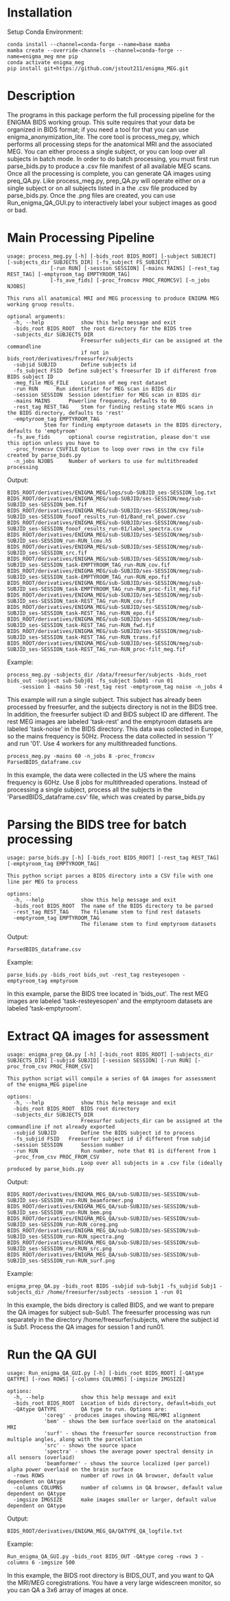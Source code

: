 # Installation

Setup Conda Environment:

```
conda install --channel=conda-forge --name=base mamba
mamba create --override-channels --channel=conda-forge --name=enigma_meg mne pip 
conda activate enigma_meg
pip install git+https://github.com/jstout211/enigma_MEG.git
```
# Description

The programs in this package perform the full processing pipeline for the ENIGMA BIDS working group. This suite requires
that your data be organized in BIDS format; if you need a tool for that you can use enigma_anonymization_lite. The core tool 
is process_meg.py, which performs all processing steps for the anatomical MRI and the associated MEG. You can either process
a single subject, or you can loop over all subjects in batch mode. In order to do batch processing, you must first run 
parse_bids.py to produce a .csv file manifest of all available MEG scans. Once all the processing is complete, you can generate
QA images using preq_QA.py. Like process_meg.py, prep_QA.py will operate either on a single subject or on all subjects listed
in a the .csv file produced by parse_bids.py. Once the .png files are created, you can use Run_enigma_QA_GUI.py to interactively
label your subject images as good or bad. 

# Main Processing Pipeline
```
usage: process_meg.py [-h] [-bids_root BIDS_ROOT] [-subject SUBJECT] [-subjects_dir SUBJECTS_DIR] [-fs_subject FS_SUBJECT] 
		      [-run RUN] [-session SESSION] [-mains MAINS] [-rest_tag REST_TAG] [-emptyroom_tag EMPTYROOM_TAG] 
		      [-fs_ave_fids] [-proc_fromcsv PROC_FROMCSV] [-n_jobs NJOBS]
		      
This runs all anatomical MRI and MEG processing to produce ENIGMA MEG working gruop results.

optional arguments: 
  -h, --help            show this help message and exit 
  -bids_root BIDS_ROOT 	the root directory for the BIDS tree
  -subjects_dir SUBJECTS_DIR
                        Freesurfer subjects_dir can be assigned at the commandline
                        if not in bids_root/derivatives/freesurfer/subjects
  -subjid SUBJID        Define subjects id 
  -fs_subject FSID	Define subject's freesurfer ID if different from BIDS subject ID
  -meg_file MEG_FILE    Location of meg rest dataset
  -run RUN		Run identifier for MEG scan in BIDS dir
  -session SESSION	Session identifier for MEG scan in BIDS dir
  -mains MAINS		Powerline frequency, defaults to 60
  -rest_tag REST_TAG	Stem for finding resting state MEG scans in the BIDS directory, defaults to 'rest'
  -emptyroom_tag EMPTYROOM_TAG
  			Stem for finding emptyroom datasets in the BIDS directory, defaults to 'emptyroom'
  -fs_ave_fids		optional course registration, please don't use this option unless you have to
  -proc_fromcsv	CSVFILE	Option to loop over rows in the csv file created by parse_bids.py
  -n_jobs NJOBS		Number of workers to use for multithreaded processing
```
Output:
```
BIDS_ROOT/derivatives/ENIGMA_MEG/logs/sub-SUBJID_ses-SESSION_log.txt
BIDS_ROOT/derivatives/ENIGMA_MEG/sub-SUBJID/ses-SESSION/meg/sub-SUBJID_ses-SESSION_bem.fif
BIDS_ROOT/derivatives/ENIGMA_MEG/sub-SUBJID/ses-SESSION/meg/sub-SUBJID_ses-SESSION_fooof_results_run-01/Band_rel_power.csv
BIDS_ROOT/derivatives/ENIGMA_MEG/sub-SUBJID/ses-SESSION/meg/sub-SUBJID_ses-SESSION_fooof_results_run-01/label_spectra.csv
BIDS_ROOT/derivatives/ENIGMA_MEG/sub-SUBJID/ses-SESSION/meg/sub-SUBJID_ses-SESSION_run-RUN_lcmv.h5
BIDS_ROOT/derivatives/ENIGMA_MEG/sub-SUBJID/ses-SESSION/meg/sub-SUBJID_ses-SESSION_src.fif
BIDS_ROOT/derivatives/ENIGMA_MEG/sub-SUBJID/ses-SESSION/meg/sub-SUBJID_ses-SESSION_task-EMPTYROOM_TAG_run-RUN_cov.fif
BIDS_ROOT/derivatives/ENIGMA_MEG/sub-SUBJID/ses-SESSION/meg/sub-SUBJID_ses-SESSION_task-EMPTYROOM_TAG_run-RUN_epo.fif
BIDS_ROOT/derivatives/ENIGMA_MEG/sub-SUBJID/ses-SESSION/meg/sub-SUBJID_ses-SESSION_task-EMPTYROOM_TAG_run-RUN_proc-filt_meg.fif
BIDS_ROOT/derivatives/ENIGMA_MEG/sub-SUBJID/ses-SESSION/meg/sub-SUBJID_ses-SESSION_task-REST_TAG_run-RUN_cov.fif
BIDS_ROOT/derivatives/ENIGMA_MEG/sub-SUBJID/ses-SESSION/meg/sub-SUBJID_ses-SESSION_task-REST_TAG_run-RUN_epo.fif
BIDS_ROOT/derivatives/ENIGMA_MEG/sub-SUBJID/ses-SESSION/meg/sub-SUBJID_ses-SESSION_task-REST_TAG_run-RUN_fwd.fif
BIDS_ROOT/derivatives/ENIGMA_MEG/sub-SUBJID/ses-SESSION/meg/sub-SUBJID_ses-SESSION_task-REST_TAG_run-RUN_trans.fif
BIDS_ROOT/derivatives/ENIGMA_MEG/sub-SUBJID/ses-SESSION/meg/sub-SUBJID_ses-SESSION_task-REST_TAG_run-RUN_proc-filt_meg.fif
```
Example:
```
process_meg.py -subjects_dir /data/freesurfer/subjects -bids_root bids_out -subject sub-Subj01 -fs_subject Sub01 -run 01
	-session 1 -mains 50 -rest_tag rest -emptyroom_tag noise -n_jobs 4
```
This example will run a single subject. This subject has already been processed by freesurfer, and the subjects directory is not
in the BIDS tree. In addition, the freesurfer subject ID and BIDS subject ID are different. The rest MEG images are labeled 
'task-rest' and the emptyroom datasets are labeled 'task-noise' in the BIDS directory. This data was collected in Europe, so the
mains frequency is 50Hz. Process the data collected in session '1' and run '01'. Use 4 workers for any multithreaded functions.
```
process_meg.py -mains 60 -n_jobs 8 -proc_fromcsv ParsedBIDS_dataframe.csv
```
In this example, the data were collected in the US where the mains frequency is 60Hz. Use 8 jobs for multithreaded operations. 
Instead of processing a single subject, process all the subjects in the 'ParsedBIDS_dataframe.csv' file, which was created by 
parse_bids.py

# Parsing the BIDS tree for batch processing
```
usage: parse_bids.py [-h] [-bids_root BIDS_ROOT] [-rest_tag REST_TAG] [-emptyroom_tag EMPTYROOM_TAG]

This python script parses a BIDS directory into a CSV file with one line per MEG to process

options:
  -h, --help            show this help message and exit
  -bids_root BIDS_ROOT  The name of the BIDS directory to be parsed
  -rest_tag REST_TAG    The filename stem to find rest datasets
  -emptyroom_tag EMPTYROOM_TAG
                        The filename stem to find emptyroom datasets
```
Output:
```
ParsedBIDS_dataframe.csv
```
Example:
```
parse_bids.py -bids_root bids_out -rest_tag resteyesopen -emptyroom_tag emptyroom
```
In this example, parse the BIDS tree located in 'bids_out'. The rest MEG images are labeled 'task-resteyesopen' and the 
emptyroom datasets are labeled 'task-emptyroom'. 

# Extract QA images for assessment 
```
usage: enigma_prep_QA.py [-h] [-bids_root BIDS_ROOT] [-subjects_dir SUBJECTS_DIR] [-subjid SUBJID] [-session SESSION] [-run RUN] [-proc_from_csv PROC_FROM_CSV]

This python script will compile a series of QA images for assessment of the enigma_MEG pipeline

options:
  -h, --help            show this help message and exit
  -bids_root BIDS_ROOT  BIDS root directory
  -subjects_dir SUBJECTS_DIR
                        Freesurfer subjects_dir can be assigned at the commandline if not already exported
  -subjid SUBJID        Define the BIDS subject id to process
  -fs_subjid FSID	Freesurfer subject id if different from subjid
  -session SESSION      Session number
  -run RUN              Run number, note that 01 is different from 1
  -proc_from_csv PROC_FROM_CSV
                        Loop over all subjects in a .csv file (ideally produced by parse_bids.py
```
Output:
```
BIDS_ROOT/derivatives/ENIGMA_MEG_QA/sub-SUBJID/ses-SESSION/sub-SUBJID_ses-SESSION_run-RUN_beamformer.png
BIDS_ROOT/derivatives/ENIGMA_MEG_QA/sub-SUBJID/ses-SESSION/sub-SUBJID_ses-SESSION_run-RUN_bem.png
BIDS_ROOT/derivatives/ENIGMA_MEG_QA/sub-SUBJID/ses-SESSION/sub-SUBJID_ses-SESSION_run-RUN_coreg.png
BIDS_ROOT/derivatives/ENIGMA_MEG_QA/sub-SUBJID/ses-SESSION/sub-SUBJID_ses-SESSION_run-RUN_spectra.png
BIDS_ROOT/derivatives/ENIGMA_MEG_QA/sub-SUBJID/ses-SESSION/sub-SUBJID_ses-SESSION_run-RUN_src.png
BIDS_ROOT/derivatives/ENIGMA_MEG_QA/sub-SUBJID/ses-SESSION/sub-SUBJID_ses-SESSION_run-RUN_surf.png
```
Example:

```
enigma_prep_QA.py -bids_root BIDS -subjid sub-Subj1 -fs_subjid Subj1 -subjects_dir /home/freesurfer/subjects -session 1 -run 01
```
In this example, the bids directory is called BIDS, and we want to prepare the QA images for subject sub-Sub1. The freesurfer 
processing was run separately in the directory /home/freesurfer/subjects, where the subject id is Sub1. Process the QA images
for session 1 and run01.

# Run the QA GUI 
```
usage: Run_enigma_QA_GUI.py [-h] [-bids_root BIDS_ROOT] [-QAtype QATYPE] [-rows ROWS] [-columns COLUMNS] [-imgsize IMGSIZE]

options:
  -h, --help            show this help message and exit
  -bids_root BIDS_ROOT  Location of bids directory, default=bids_out
  -QAtype QATYPE        QA type to run. Options are:
  			'coreg' - produces images showing MEG/MRI alignment
			'bem' - shows the bem surface overlaid on the anatomical MRI
			'surf' - shows the freesurfer source reconstruction from multiple angles, along with the parcellation
			'src' - shows the source space 
			'spectra' - shows the average power spectral density in all sensors (overlaid)
			'beamformer' - shows the source localized (per parcel) alpha power overlaid on the brain surface
  -rows ROWS            number of rows in QA browser, default value dependent on QAtype
  -columns COLUMNS      number of columns in QA browser, default value dependent on QAtype
  -imgsize IMGSIZE      make images smaller or larger, default value dependent on QAtype
  ```
  Output:
  ```
  BIDS_ROOT/derivatives/ENIGMA_MEG_QA/QATYPE_QA_logfile.txt
  ```
  Example:
  ```
  Run_enigma_QA_GUI.py -bids_root BIDS_OUT -QAtype coreg -rows 3 -columns 6 -imgsize 500
  ```
  In this example, the BIDS root directory is BIDS_OUT, and you want to QA the MRI/MEG coregistrations. You have a very large 
  widescreen monitor, so you can QA a 3x6 array of images at once. 
